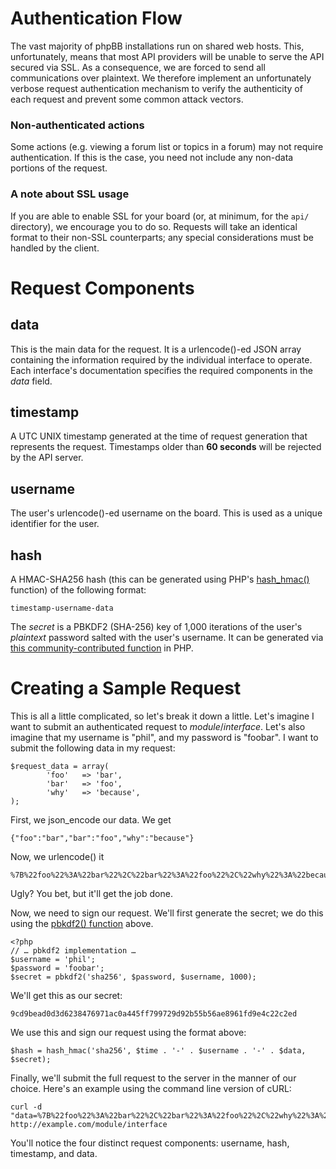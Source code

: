 # Authentication Flow
The vast majority of phpBB installations run on shared web hosts. This, unfortunately, means that most API providers will be unable to serve the API secured via SSL. As a consequence, we are forced to send all communications over plaintext. We therefore implement an unfortunately verbose request authentication mechanism to verify the authenticity of each request and prevent some common attack vectors.

### Non-authenticated actions
Some actions (e.g. viewing a forum list or topics in a forum) may not require authentication. If this is the case, you need not include any non-data portions of the request.

### A note about SSL usage
If you are able to enable SSL for your board (or, at minimum, for the `api/` directory), we encourage you to do so. Requests will take an identical format to their non-SSL counterparts; any special considerations must be handled by the client.

# Request Components
## data
This is the main data for the request. It is a urlencode()-ed JSON array containing the information required by the individual interface to operate. Each interface's documentation specifies the required components in the _data_ field.

## timestamp
A UTC UNIX timestamp generated at the time of request generation that represents the request. Timestamps older than **60 seconds** will be rejected by the API server.

## username
The user's urlencode()-ed username on the board. This is used as a unique identifier for the user.

## hash
A HMAC-SHA256 hash (this can be generated using PHP's [hash_hmac()](http://php.net/manual/en/function.hash-hmac.php) function) of the following format:

	timestamp-username-data
The _secret_ is a PBKDF2 (SHA-256) key of 1,000 iterations of the user's _plaintext_ password salted with the user's username. It can be generated via [this community-contributed function](http://www.php.net/manual/en/function.hash-hmac.php#108966) in PHP.

# Creating a Sample Request
This is all a little complicated, so let's break it down a little. Let's imagine I want to submit an authenticated request to _module_/_interface_. Let's also imagine that my username is "phil", and my password is "foobar". I want to submit the following data in my request:

	$request_data = array(
	        'foo'   => 'bar',
	        'bar'   => 'foo',
	        'why'   => 'because',
	);
First, we json_encode our data. We get

	{"foo":"bar","bar":"foo","why":"because"}
Now, we urlencode() it

	%7B%22foo%22%3A%22bar%22%2C%22bar%22%3A%22foo%22%2C%22why%22%3A%22because%22%7Ds
Ugly? You bet, but it'll get the job done.

Now, we need to sign our request. We'll first generate the secret; we do this using the [pbkdf2() function](http://www.php.net/manual/en/function.hash-hmac.php#108966) above.

	<?php
	// … pbkdf2 implementation …
	$username = 'phil';
	$password = 'foobar';
	$secret = pbkdf2('sha256', $password, $username, 1000);
We'll get this as our secret:

	9cd9bead0d3d6238476971ac0a445ff799729d92b55b56ae8961fd9e4c22c2ed
We use this and sign our request using the format above:

	$hash = hash_hmac('sha256', $time . '-' . $username . '-' . $data, $secret);
Finally, we'll submit the full request to the server in the manner of our choice. Here's an example using the command line version of cURL:

	curl -d "data=%7B%22foo%22%3A%22bar%22%2C%22bar%22%3A%22foo%22%2C%22why%22%3A%22because%22%7Ds&username=phil&hash=187aa2cc4e4e95e782cfdccdd8264284f07c793485af0a974b86a601e48a000d&timestamp=1339472956" http://example.com/module/interface
	
You'll notice the four distinct request components: username, hash, timestamp, and data.